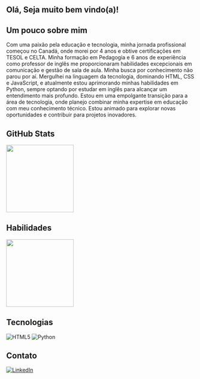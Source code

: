 ## Olá, Seja muito bem vindo(a)!

## Um pouco sobre mim
Com uma paixão pela educação e tecnologia, minha jornada profissional começou no Canadá, onde morei por 4 anos e obtive certificações em TESOL e CELTA. Minha formação em Pedagogia e 6 anos de experiência como professor de inglês me proporcionaram habilidades excepcionais em comunicação e gestão de sala de aula. Minha busca por conhecimento não parou por aí. Mergulhei na linguagem da tecnologia, dominando HTML, CSS e JavaScript, e atualmente estou aprimorando minhas habilidades em Python, sempre optando por estudar em inglês para alcançar um entendimento mais profundo. Estou em uma empolgante transição para a área de tecnologia, onde planejo combinar minha expertise em educação com meu conhecimento técnico. Estou animado para explorar novas oportunidades e contribuir para projetos inovadores.

## GitHub Stats
<div>
  <img height="180em" src="https://github-readme-stats.vercel.app/api?username=Dyegobernardo&show_icons=true&theme=radical"/>
</div>

## Habilidades
<div>
   <img height="180em" src="https://github-readme-stats.vercel.app/api/top-langs/?username=Dyegobernardo&layout=compact&show_icons=true&theme=radical"/>
</div>

## Tecnologias

![HTML5](https://img.shields.io/badge/HTML5-000?style=for-the-badge&logo=html5)
![Python](https://img.shields.io/badge/Python-000?style=for-the-badge&logo=python)

## Contato

[![LinkedIn](https://img.shields.io/badge/LinkedIn-000?style=for-the-badge&logo=linkedin&logoColor=0E76A8)](https://www.linkedin.com/in/dyego-bernardo-b2641a274)



